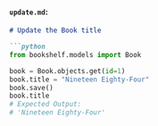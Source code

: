 
#### `update.md`:
```md
# Update the Book title

```python
from bookshelf.models import Book

book = Book.objects.get(id=1)
book.title = "Nineteen Eighty-Four"
book.save()
book.title
# Expected Output:
# 'Nineteen Eighty-Four'
